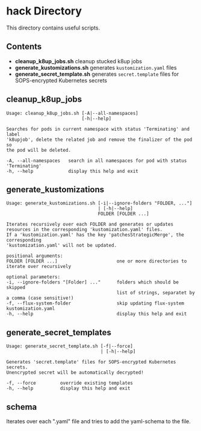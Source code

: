 # hack Directory

This directory contains useful scripts.

## Contents

- **cleanup_k8up_jobs.sh** cleanup stucked k8up jobs
- **generate_kustomizations.sh** generates `kustomization.yaml` files
- **generate_secret_template.sh** generates `secret.template` files for SOPS-encrypted Kubernetes secrets

## cleanup_k8up_jobs

```console
Usage: cleanup_k8up_jobs.sh [-A|--all-namespaces]
                            [-h|--help]

Searches for pods in current namespace with status 'Terminating' and label
'k8upjob', delete the related job and remove the finalizer of the pod so
the pod will be deleted.

-A, --all-namespaces   search in all namespaces for pod with status 'Terminating'
-h, --help             display this help and exit
```

## generate_kustomizations

```console
Usage: generate_kustomizations.sh [-i|--ignore-folders "FOLDER, ..."]
                                  | [-h|--help]
                                  FOLDER [FOLDER ...]

Iterates recursively over each FOLDER and generates or updates
resources in the corresponding 'kustomization.yaml' files.
If a 'kustomization.yaml' has the key 'patchesStrategicMerge', the corresponding
'kustomization.yaml' will not be updated.

positional arguments:
FOLDER [FOLDER ...]                      one or more directories to iterate over recursively

optional parameters:
-i, --ignore-folders "[Folder] ..."      folders which should be skipped
                                         list of strings, separatet by a comma (case sensitive!)
-f, --flux-system-folder                 skip updating flux-system kustomization.yaml
-h, --help                               display this help and exit
```

## generate_secret_templates

```console
Usage: generate_secret_template.sh [-f|--force]
                                   | [-h|--help]

Generates 'secret.template' files for SOPS-encrypted Kubernetes secrets.
Unencrypted secret will be automatically decrypted!

-f, --force         override existing templates
-h, --help          display this help and exit
```

## schema

Iterates over each ".yaml" file and tries to add the yaml-schema to the file.

